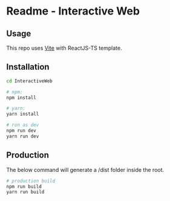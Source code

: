 # Readme - Interactive Web

## Usage

This repo uses [Vite](https://vitejs.dev/guide/) with ReactJS-TS template.

## Installation

```bash
cd InteractiveWeb

# npm:
npm install

# yarn:
yarn install

# run as dev
npm run dev
yarn run dev
```

## Production

The below command will generate a /dist folder inside the root.

```bash
# production build
npm run build
yarn run build
```
